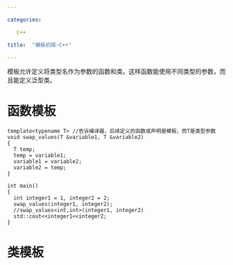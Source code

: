 ```yaml
---

categories:

   C++

title:  "模板初探-C++"

---
```


模板允许定义将类型名作为参数的函数和类。这样函数能使用不同类型的参数，而且能定义泛型类。

# 函数模板

```{C++}
template<typename T> //告诉编译器，后续定义的函数或声明是模板，而T是类型参数
void swap_values(T &variable1, T &variable2)
{
  T temp;
  temp = variable1;
  variable1 = variable2;
  variable2 = temp;
}

int main()
{
  int integer1 = 1, integer2 = 2;
  swap_values(integer1, integer2);
  //swap_values<int,int>(integer1, integer2)
  std::cout<<integer1<<integer2;
}
```

# 类模板


